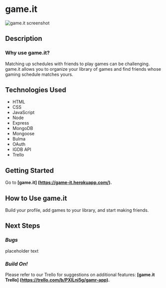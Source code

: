# game.it

![game.it screenshot](https://i.imgur.com/0QPgqk5.png)

## Description
### Why use game.it?

Matching up schedules with friends to play games can be challenging. game.it allows you to organize your library of games and find friends whose gaming schedule matches yours.

## Technologies Used

- HTML
- CSS
- JavaScript
- Node
- Express
- MongoDB
- Mongoose
- Bulma
- OAuth
- IGDB API
- Trello

## Getting Started

Go to **[game.it] (https://game-it.herokuapp.com/).**

## How to Use game.it

Build your profile, add games to your library, and start making friends.

## Next Steps
### *Bugs*

placeholder text

### *Build On!*

Please refer to our Trello for suggestions on additional features:
**[game.it Trello] (https://trello.com/b/PXILni5g/gamr-app).**